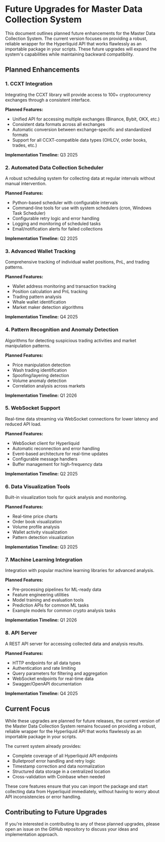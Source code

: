 # Future Upgrades for Master Data Collection System

This document outlines planned future enhancements for the Master Data Collection System. The current version focuses on providing a robust, reliable wrapper for the Hyperliquid API that works flawlessly as an importable package in your scripts. These future upgrades will expand the system's capabilities while maintaining backward compatibility.

## Planned Enhancements

### 1. CCXT Integration

Integrating the CCXT library will provide access to 100+ cryptocurrency exchanges through a consistent interface.

**Planned Features:**
- Unified API for accessing multiple exchanges (Binance, Bybit, OKX, etc.)
- Consistent data formats across all exchanges
- Automatic conversion between exchange-specific and standardized formats
- Support for all CCXT-compatible data types (OHLCV, order books, trades, etc.)

**Implementation Timeline:** Q3 2025

### 2. Automated Data Collection Scheduler

A robust scheduling system for collecting data at regular intervals without manual intervention.

**Planned Features:**
- Python-based scheduler with configurable intervals
- Command-line tools for use with system schedulers (cron, Windows Task Scheduler)
- Configurable retry logic and error handling
- Logging and monitoring of scheduled tasks
- Email/notification alerts for failed collections

**Implementation Timeline:** Q2 2025

### 3. Advanced Wallet Tracking

Comprehensive tracking of individual wallet positions, PnL, and trading patterns.

**Planned Features:**
- Wallet address monitoring and transaction tracking
- Position calculation and PnL tracking
- Trading pattern analysis
- Whale wallet identification
- Market maker detection algorithms

**Implementation Timeline:** Q4 2025

### 4. Pattern Recognition and Anomaly Detection

Algorithms for detecting suspicious trading activities and market manipulation patterns.

**Planned Features:**
- Price manipulation detection
- Wash trading identification
- Spoofing/layering detection
- Volume anomaly detection
- Correlation analysis across markets

**Implementation Timeline:** Q1 2026

### 5. WebSocket Support

Real-time data streaming via WebSocket connections for lower latency and reduced API load.

**Planned Features:**
- WebSocket client for Hyperliquid
- Automatic reconnection and error handling
- Event-based architecture for real-time updates
- Configurable message handlers
- Buffer management for high-frequency data

**Implementation Timeline:** Q2 2025

### 6. Data Visualization Tools

Built-in visualization tools for quick analysis and monitoring.

**Planned Features:**
- Real-time price charts
- Order book visualization
- Volume profile analysis
- Wallet activity visualization
- Pattern detection visualization

**Implementation Timeline:** Q3 2025

### 7. Machine Learning Integration

Integration with popular machine learning libraries for advanced analysis.

**Planned Features:**
- Pre-processing pipelines for ML-ready data
- Feature engineering utilities
- Model training and evaluation tools
- Prediction APIs for common ML tasks
- Example models for common crypto analysis tasks

**Implementation Timeline:** Q1 2026

### 8. API Server

A REST API server for accessing collected data and analysis results.

**Planned Features:**
- HTTP endpoints for all data types
- Authentication and rate limiting
- Query parameters for filtering and aggregation
- WebSocket endpoints for real-time data
- Swagger/OpenAPI documentation

**Implementation Timeline:** Q4 2025

## Current Focus

While these upgrades are planned for future releases, the current version of the Master Data Collection System remains focused on providing a robust, reliable wrapper for the Hyperliquid API that works flawlessly as an importable package in your scripts.

The current system already provides:

- Complete coverage of all Hyperliquid API endpoints
- Bulletproof error handling and retry logic
- Timestamp correction and data normalization
- Structured data storage in a centralized location
- Cross-validation with Coinbase when needed

These core features ensure that you can import the package and start collecting data from Hyperliquid immediately, without having to worry about API inconsistencies or error handling.

## Contributing to Future Upgrades

If you're interested in contributing to any of these planned upgrades, please open an issue on the GitHub repository to discuss your ideas and implementation approach.
